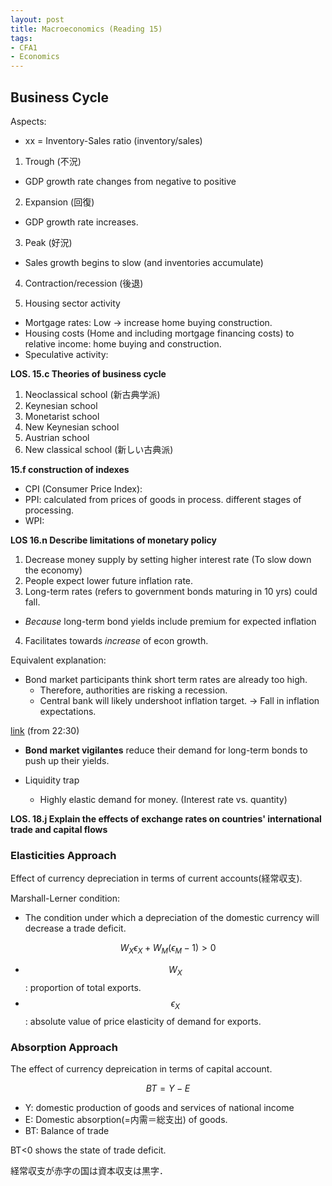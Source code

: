 ```yaml
---
layout: post
title: Macroeconomics (Reading 15)
tags: 
- CFA1
- Economics
---
```


<script src="https://cdn.mathjax.org/mathjax/latest/MathJax.js?config=TeX-AMS-MML_HTMLorMML" type="text/javascript"></script>

## Business Cycle

Aspects:
* xx = Inventory-Sales ratio (inventory/sales)


1. Trough (不況)
  - GDP growth rate changes from negative to positive
  
2. Expansion (回復)
  - GDP growth rate increases. 
3. Peak (好況)
  - Sales growth begins to slow (and inventories accumulate)
4. Contraction/recession (後退)


1. Housing sector activity
*  Mortgage rates: Low -> increase home buying construction.
*  Housing costs (Home and including mortgage financing costs) to relative income: home buying and construction. 
*  Speculative activity:  

**LOS. 15.c Theories of business cycle** <br>

1. Neoclassical school (新古典学派)
2. Keynesian school
3. Monetarist school
4. New Keynesian school
5. Austrian school
6. New classical school (新しい古典派)



**15.f construction of indexes**

* CPI (Consumer Price Index): 
* PPI: calculated from prices of goods in process. different stages of processing.
* WPI:






**LOS 16.n Describe limitations of monetary policy**

1. Decrease money supply by setting higher interest rate (To slow down the economy)
2. People expect lower future inflation rate.
3. Long-term rates (refers to government bonds maturing in 10 yrs) could fall.
  * *Because* long-term bond yields include premium for expected inflation
4. Facilitates towards *increase* of econ growth.

Equivalent explanation:
* Bond market participants think short term rates are already too high.
  * Therefore, authorities are risking a recession.
  * Central bank will likely undershoot inflation target. → Fall in inflation expectations.


[link](https://www.youtube.com/watch?v=KKHi1HKTpD4) (from 22:30)



* **Bond market vigilantes** reduce their demand for long-term bonds to push up their yields.

* Liquidity trap
  * Highly elastic demand for money. (Interest rate vs. quantity)








 **LOS. 18.j Explain the effects of exchange rates on countries' international trade and capital flows**


### Elasticities Approach 

Effect of currency depreciation in terms of current accounts(経常収支). 

Marshall-Lerner condition:
- The condition under which a depreciation of the domestic currency will decrease a trade deficit.

$$\begin{equation}
W_X \epsilon_X + W_M (\epsilon_M-1) > 0
\end{equation}$$

- $$W_X$$ : proportion of total exports.
- $$\epsilon_X$$: absolute value of price elasticity of demand for exports.



### Absorption Approach

The effect of currency depreication in terms of capital account. 


$$\begin{equation}
BT = Y - E
\end{equation}$$

- Y: domestic production of goods and services of national income
- E: Domestic absorption(=内需＝総支出) of goods.
- BT: Balance of trade

BT<0 shows the state of trade deficit. 


経常収支が赤字の国は資本収支は黒字．

